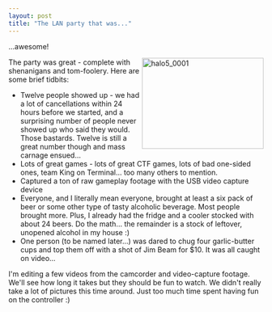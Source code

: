 ```yaml
---
layout: post
title: "The LAN party that was..."
---
```


<p>...awesome!</p>
<p><a title="Photo Sharing" href="http://www.flickr.com/photos/kindohm/269280049/" target="_blank"><img height="180" alt="halo5_0001" src="http://static.flickr.com/108/269280049_553f11b4ef_m.jpg" width="240" align="right" border="0" /></a> The party was great - complete with shenanigans and tom-foolery.  Here are some brief tidbits:</p>
<ul> 
<li>Twelve people showed up - we had a lot of cancellations within 24 hours before we started, and a surprising number of people never showed up who said they would. Those bastards. Twelve is still a great number though and mass carnage ensued...  </li>
<li>Lots of great games - lots of great CTF games, lots of bad one-sided ones, team King on Terminal... too many others to mention.  </li>
<li>Captured a ton of raw gameplay footage with the USB video capture device  </li>
<li>Everyone, and I literally mean everyone, brought at least a six pack of beer or some other type of tasty alcoholic beverage. Most people brought more. Plus, I already had the fridge and a cooler stocked with about 24 beers. Do the math... the remainder is a stock of leftover, unopened alcohol in my house :)  </li>
<li>One person (to be named later...) was dared to chug four garlic-butter cups and top them off with a shot of Jim Beam for $10. It was all caught on video... </li></ul> 
<p>I'm editing a few videos from the camcorder and video-capture footage. We'll see how long it takes but they should be fun to watch. We didn't really take a lot of pictures this time around. Just too much time spent having fun on the controller :)</p>
 
